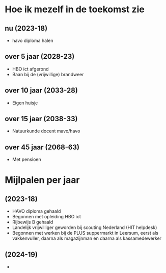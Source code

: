 # Hoe ik mezelf in de toekomst zie
## nu (2023-18)
- havo diploma halen
## over 5 jaar (2028-23)
- HBO ict afgerond
- Baan bij de (vrijwillige) brandweer
## over 10 jaar (2033-28)
- Eigen huisje
## over 15 jaar (2038-33)
- Natuurkunde docent mavo/havo
## over 45 jaar (2068-63)
- Met pensioen



# Mijlpalen per jaar
## (2023-18)
- HAVO diploma gehaald
- Begonnen met opleiding HBO ict
- Rijbewijs B gehaald
- Landelijk vrijwilliger geworden bij scouting Nederland (HIT helpdesk)
- Begonnen met werken bij de PLUS suppermarkt in Leersum, eerst als vakkenvuller, daarna als magazijnman en daarna als kassamedewerker
## (2024-19)
- 
